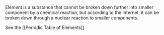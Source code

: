 Element is a substance that cannot be broken down further into smaller component by a chemical reaction, but according to the internet, it can be broken down through a nuclear reaction to smaller components. 

See the [[Periodic Table of Elements]]

